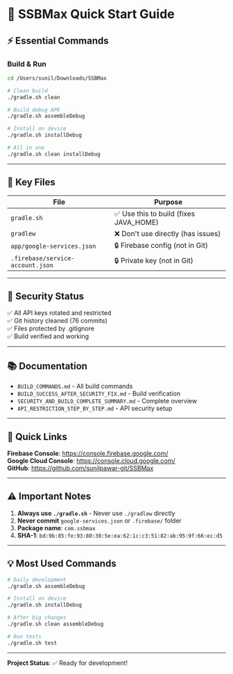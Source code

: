 # 🚀 SSBMax Quick Start Guide

## ⚡ Essential Commands

### Build & Run
```bash
cd /Users/sunil/Downloads/SSBMax

# Clean build
./gradle.sh clean

# Build debug APK
./gradle.sh assembleDebug

# Install on device
./gradle.sh installDebug

# All in one
./gradle.sh clean installDebug
```

---

## 📁 Key Files

| File | Purpose |
|------|---------|
| `gradle.sh` | ✅ Use this to build (fixes JAVA_HOME) |
| `gradlew` | ❌ Don't use directly (has issues) |
| `app/google-services.json` | 🔒 Firebase config (not in Git) |
| `.firebase/service-account.json` | 🔒 Private key (not in Git) |

---

## 🔑 Security Status

✅ All API keys rotated and restricted  
✅ Git history cleaned (76 commits)  
✅ Files protected by .gitignore  
✅ Build verified and working  

---

## 📚 Documentation

- `BUILD_COMMANDS.md` - All build commands
- `BUILD_SUCCESS_AFTER_SECURITY_FIX.md` - Build verification
- `SECURITY_AND_BUILD_COMPLETE_SUMMARY.md` - Complete overview
- `API_RESTRICTION_STEP_BY_STEP.md` - API security setup

---

## 🎯 Quick Links

**Firebase Console**: https://console.firebase.google.com/  
**Google Cloud Console**: https://console.cloud.google.com/  
**GitHub**: https://github.com/sunilpawar-git/SSBMax

---

## ⚠️ Important Notes

1. **Always use `./gradle.sh`** - Never use `./gradlew` directly
2. **Never commit** `google-services.json` or `.firebase/` folder
3. **Package name**: `com.ssbmax`
4. **SHA-1**: `bd:9b:85:fe:93:80:30:5e:ea:62:1c:c3:51:82:ab:95:9f:66:ec:d5`

---

## 💡 Most Used Commands

```bash
# Daily development
./gradle.sh assembleDebug

# Install on device
./gradle.sh installDebug

# After big changes
./gradle.sh clean assembleDebug

# Run tests
./gradle.sh test
```

---

**Project Status**: ✅ Ready for development!

